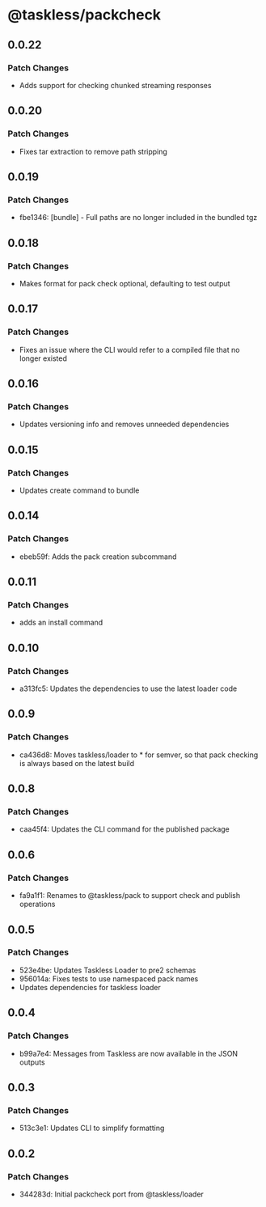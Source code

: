 # @taskless/packcheck

## 0.0.22

### Patch Changes

- Adds support for checking chunked streaming responses

## 0.0.20

### Patch Changes

- Fixes tar extraction to remove path stripping

## 0.0.19

### Patch Changes

- fbe1346: [bundle] - Full paths are no longer included in the bundled tgz

## 0.0.18

### Patch Changes

- Makes format for pack check optional, defaulting to test output

## 0.0.17

### Patch Changes

- Fixes an issue where the CLI would refer to a compiled file that no longer existed

## 0.0.16

### Patch Changes

- Updates versioning info and removes unneeded dependencies

## 0.0.15

### Patch Changes

- Updates create command to bundle

## 0.0.14

### Patch Changes

- ebeb59f: Adds the pack creation subcommand

## 0.0.11

### Patch Changes

- adds an install command

## 0.0.10

### Patch Changes

- a313fc5: Updates the dependencies to use the latest loader code

## 0.0.9

### Patch Changes

- ca436d8: Moves taskless/loader to \* for semver, so that pack checking is always based on the latest build

## 0.0.8

### Patch Changes

- caa45f4: Updates the CLI command for the published package

## 0.0.6

### Patch Changes

- fa9a1f1: Renames to @taskless/pack to support check and publish operations

## 0.0.5

### Patch Changes

- 523e4be: Updates Taskless Loader to pre2 schemas
- 956014a: Fixes tests to use namespaced pack names
- Updates dependencies for taskless loader

## 0.0.4

### Patch Changes

- b99a7e4: Messages from Taskless are now available in the JSON outputs

## 0.0.3

### Patch Changes

- 513c3e1: Updates CLI to simplify formatting

## 0.0.2

### Patch Changes

- 344283d: Initial packcheck port from @taskless/loader
